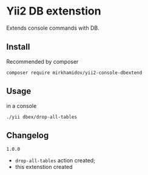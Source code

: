 # Yii2 DB extenstion

Extends console commands with DB.

## Install

Recommended by composer
```
composer require mirkhamidov/yii2-console-dbextend
```

## Usage

in a console 
```
./yii dbex/drop-all-tables
```

## Changelog

`1.0.0`

* `drop-all-tables` action created;
* this extenstion created